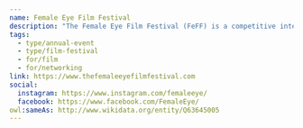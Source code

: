```yaml
---
name: Female Eye Film Festival
description: "The Female Eye Film Festival (FeFF) is a competitive international women directors' film festival established in 2001. The festival celebrates women filmmakers from around the world, screening features, shorts, and documentaries directed by women."
tags:
  - type/annual-event
  - type/film-festival
  - for/film
  - for/networking
link: https://www.thefemaleeyefilmfestival.com
social:
  instagram: https://www.instagram.com/femaleeye/
  facebook: https://www.facebook.com/FemaleEye/
owl:sameAs: http://www.wikidata.org/entity/Q63645005
---
```


